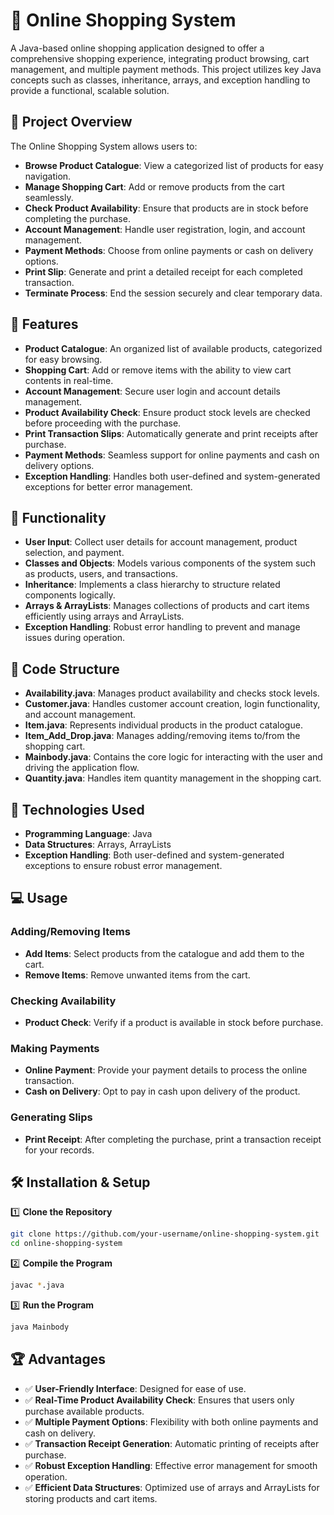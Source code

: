 # 🛒 **Online Shopping System**

A Java-based online shopping application designed to offer a comprehensive shopping experience, integrating product browsing, cart management, and multiple payment methods. This project utilizes key Java concepts such as classes, inheritance, arrays, and exception handling to provide a functional, scalable solution.



## 🚀 **Project Overview**

The Online Shopping System allows users to:

- **Browse Product Catalogue**: View a categorized list of products for easy navigation.
- **Manage Shopping Cart**: Add or remove products from the cart seamlessly.
- **Check Product Availability**: Ensure that products are in stock before completing the purchase.
- **Account Management**: Handle user registration, login, and account management.
- **Payment Methods**: Choose from online payments or cash on delivery options.
- **Print Slip**: Generate and print a detailed receipt for each completed transaction.
- **Terminate Process**: End the session securely and clear temporary data.



## 🔹 **Features**

- **Product Catalogue**: An organized list of available products, categorized for easy browsing.
- **Shopping Cart**: Add or remove items with the ability to view cart contents in real-time.
- **Account Management**: Secure user login and account details management.
- **Product Availability Check**: Ensure product stock levels are checked before proceeding with the purchase.
- **Print Transaction Slips**: Automatically generate and print receipts after purchase.
- **Payment Methods**: Seamless support for online payments and cash on delivery options.
- **Exception Handling**: Handles both user-defined and system-generated exceptions for better error management.



## 📜 **Functionality**

- **User Input**: Collect user details for account management, product selection, and payment.
- **Classes and Objects**: Models various components of the system such as products, users, and transactions.
- **Inheritance**: Implements a class hierarchy to structure related components logically.
- **Arrays & ArrayLists**: Manages collections of products and cart items efficiently using arrays and ArrayLists.
- **Exception Handling**: Robust error handling to prevent and manage issues during operation.



## 🧩 **Code Structure**

- **Availability.java**: Manages product availability and checks stock levels.
- **Customer.java**: Handles customer account creation, login functionality, and account management.
- **Item.java**: Represents individual products in the product catalogue.
- **Item_Add_Drop.java**: Manages adding/removing items to/from the shopping cart.
- **Mainbody.java**: Contains the core logic for interacting with the user and driving the application flow.
- **Quantity.java**: Handles item quantity management in the shopping cart.



## 🔧 **Technologies Used**

- **Programming Language**: Java
- **Data Structures**: Arrays, ArrayLists
- **Exception Handling**: Both user-defined and system-generated exceptions to ensure robust error management.



## 💻 **Usage**

### **Adding/Removing Items**
- **Add Items**: Select products from the catalogue and add them to the cart.
- **Remove Items**: Remove unwanted items from the cart.

### **Checking Availability**
- **Product Check**: Verify if a product is available in stock before purchase.

### **Making Payments**
- **Online Payment**: Provide your payment details to process the online transaction.
- **Cash on Delivery**: Opt to pay in cash upon delivery of the product.

### **Generating Slips**
- **Print Receipt**: After completing the purchase, print a transaction receipt for your records.


## 🛠 **Installation & Setup**

1️⃣ **Clone the Repository**

```bash
git clone https://github.com/your-username/online-shopping-system.git
cd online-shopping-system
```

2️⃣ **Compile the Program**

```bash
javac *.java
```

3️⃣ **Run the Program**

```bash
java Mainbody
```


## 🏆 **Advantages**

- ✅ **User-Friendly Interface**: Designed for ease of use.
- ✅ **Real-Time Product Availability Check**: Ensures that users only purchase available products.
- ✅ **Multiple Payment Options**: Flexibility with both online payments and cash on delivery.
- ✅ **Transaction Receipt Generation**: Automatic printing of receipts after purchase.
- ✅ **Robust Exception Handling**: Effective error management for smooth operation.
- ✅ **Efficient Data Structures**: Optimized use of arrays and ArrayLists for storing products and cart items.
